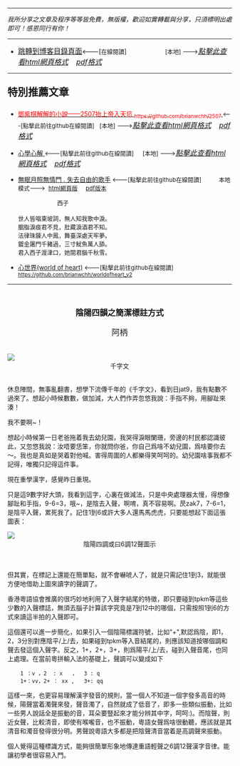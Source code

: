 ***
*我所分享之文章及程序等等皆免費，無版權，歡迎如實轉載與分享，只須標明出處即可！感恩同行有你！* 
****
- [<font size=3>跳轉到博客目錄頁面</font>](../../tableOfContent.md)<---[<font size=2>在線閱讀</font>]&nbsp;&nbsp; &nbsp; &nbsp; &nbsp; &nbsp; &nbsp; &nbsp; &nbsp; &nbsp;&nbsp; &nbsp;  <font size=2> [本地] ---></font><font size=3>[*_點擊此查看html網頁格式_*](../../tableOfContent.html)&nbsp; &nbsp; [*_pdf格式_*](../../tableOfContent.md.pdf)</font>
****

### <p style="font-size: 23px; font-weight:900;">特別推薦文章</p>

- [<font color=red> 鄧紫棋解解的小說——2507抬上帝入天坑 <sub>https://github.com/brianwchh/2507 </sub></font>](https://github.com/brianwchh/worldofheart_v2/blob/main/md_and_html/%E9%84%A7%E7%B4%AB%E6%A3%8B%E8%A7%A3%E8%A7%A3%E7%9A%84%E5%B0%8F%E8%AA%AA%E2%80%94%E2%80%942507%E6%8A%AC%E4%B8%8A%E5%B8%9D%E5%85%A5%E5%A4%A9%E5%9D%91.md)<font size=2><---[點擊此前往github在線閱讀]</font>&nbsp;&nbsp; <font size=2> [本地] ---></font><font size=3>[*_點擊此查看html網頁格式_*](../../md_and_html/鄧紫棋解解的小說——2507抬上帝入天坑.html)&nbsp; &nbsp; [*_pdf格式_*](../../md_and_html/鄧紫棋解解的小說——2507抬上帝入天坑.md.pdf)</font> 

- [<font  > 心學心解 </font>](https://github.com/brianwchh/worldofheart_v2/blob/main/md_and_html/%E5%BF%83%E5%AD%B8%E6%96%B0%E8%A7%A3.md)<font size=2><---[點擊此前往github在線閱讀]</font>&nbsp;&nbsp; &nbsp;   <font size=2> [本地] ---></font><font size=3>[*_點擊此查看html網頁格式_*](../../md_and_html/心學新解.html)&nbsp; &nbsp; [*_pdf格式_*](../../md_and_html/心學新解.md.pdf)</font> 

- [<font  >無眠月照無情門 . 失去自由的歌手</font>](https://github.com/brianwchh/worldofheart_v2/blob/main/md_and_html/%E7%84%A1%E7%9C%A0%E6%9C%88%E7%85%A7%E7%84%A1%E6%83%85%E9%96%80.md)<font size=2> <---[點擊此前往github在線閱讀]</font> &nbsp;&nbsp;&nbsp;&nbsp;&nbsp;&nbsp;&nbsp;&nbsp; <font size=2>本地模式---> &nbsp;[html網頁版](../../md_and_html/無眠月照無情門.html) &nbsp;&nbsp;&nbsp; [pdf版本](../../md_and_html/無眠月照無情門.md.pdf) </font>

    <p><font size=2>&nbsp; &nbsp; &nbsp; &nbsp; &nbsp; &nbsp; &nbsp; &nbsp; &nbsp; &nbsp; &nbsp; &nbsp; 西子</br></br>世人皆唱東坡詞，無人知我歌中淚。</br>胭脂淚痕君不見，肚藏淚酒君不知。</br>法律珠鍊人中鳳，舞臺深處天牢夢。</br>鍍金屠門千豬過，三寸魷魚萬人舔。</br>君入西子渡津口，她閱君腦千秋雪。</font></p>
    
- [<font  >心世界(world of heart)</font>](https://github.com/brianwchh/worldofheart_v2)<font size=2> <---[點擊此前往github在線閱讀]</font> <sub> https://github.com/brianwchh/worldofheart_v2 </sub>

   

****



</br>



****<p align="center" style="font-size: large;">陰陽四韻之簡潔標註方式</p>****

<p align="center" style="font-size: large;">阿柄</p>
</br>

<div align="left">


<!-- image area, flex to make it center,it may not work for github, for html and pdf rendering only -->
<div align="center" style="page-break-inside: avoid; margin-top:1px; margin-bottom:1px;"> <!-- pictureWrapper_div add this only to make the bendan github understand -->
  <div class="ImageWrapperFlex" >
   <div class="FlexSide"  ></div>
   <image class="FlexImage"   src='./images/陰陽四調.png'/>
   <div class="FlexSide" ></div>
  </div>
  <p align="center" style="margin:0px;"> 千字文  </p> 
</div> <!-- end pictureWrapper_div -->

</br>

休息陣間，無事亂翻書，想學下流傳千年的《千字文》，看到日jat9，我有點數不過來了。想起小時候數數，做加減，大人們作弄忽悠我說：手指不夠，用腳趾來湊！    

我不要啊~！   

想起小時候第一日老爸拖着我去幼兒園，我哭得淚眼闌珊，旁邊的村民都認識彼此，又忽悠我說：汝唔要恁笨，你就問你爸，你自己爲啥不幼兒園，爲啥要你去～。我也是真如是哭着對他喊。害得周圍的人都樂得笑呵呵的。幼兒園啥事我都不記得，唯獨只記得這件事。   

現在重學漢字，感覺昨日重現。  

只是這9數字好大頭，我看到這字，心裏在做減法，只是中央處理器太慢，得想像腳趾和手指，9-6=3，哦~，是陰去入聲，啊唷，真不容易啊。昃zak7，7-6=1，是陰平入聲，累死我了。記住1到6或許大多人還馬馬虎虎，只要能想起下面這張圖表： 

<!-- image area, flex to make it center,it may not work for github, for html and pdf rendering only -->
<div align="center" style="page-break-inside: avoid; margin-top:1px; margin-bottom:1px;"> <!-- pictureWrapper_div add this only to make the bendan github understand -->
  <div class="ImageWrapperFlex" >
   <div class="FlexSide"  ></div>
   <image class="FlexImage"   src='./images/六調九聲.png'/>
   <div class="FlexSide" ></div>
  </div>
  <p align="center" style="margin:0px;"> 陰陽四調或曰6調12聲圖示  </p> 
</div> <!-- end pictureWrapper_div -->

</br>
</br>

但其實，在標記上還能在簡單點，就不會嚇唬人了，就是只需記住1到3，就能很方便地借助上圖來讀字的聲調了。   

香港粵語協會推廣的很巧妙地利用了入聲字結尾的特徵，即只要碰到tpkm等這些少數的入聲標誌，無須去腦子計算該字究竟是7到12中的哪個，只需按照1到6的方式來讀這半拍的入聲即可。  

這個還可以進一步簡化，如果引入一個陰陽標識符號，比如"+",默認爲陰，即1，2，3分別對應陰平/上/去，如果碰到tpkm等入音結尾的，則應該知道按哪個調和聲去發這個入聲字。反之，1+，2+，3+，則爲陽平/上/去，碰到入聲音尾，也同上處理。在當前粵拼輸入法的基礎上，聲調可以變成如下

        1 ：v ，2  : x   ，  3 : q 
        1+：vv，2+ ： xx ,   3+: qq

這樣一來，也更容易理解漢字發音的規則，當一個人不知道一個字發多高音的時候，陽聲當着濁聲來發，聲音濁了，自然就成了低音了，即多一些類似振動，比如一些男人說話全是振動的音，耳朵要豎起來才能分辨其中字，呵呵:)。而陰聲，則近女聲，比較清音，即使有喉嚨音，也不振動，粵語女聲爲啥很動聽，應該就是其清音和濁音發得很分明。男聲說粵語大多都是把陰聲清音當着是高調聲來振動。   

個人覺得這種標識方式，能夠很簡單形象地傳達重語輕聲之6調12聲漢字音律。能讓初學者很容易入門。

<style>

.ImageWrapperFlex {
    display: flex; 
    flex-direction: row; 
    margin-top: 1px; 
    margin-bottom: 1px;

    width: 100% ;
}

.FlexSide {
    flex-basis: 0px ;
    flex:1;

}



/* large device screen 設置熒幕顯示圖片大小（電腦等大型屏幕）*/
@media only screen and (min-width: 600px) {

    .FlexImage {
        flex-basis: 600px ;
        flex:0;    
        height:auto; 
        max-width: 600px;
        min-width: 600px;
     
    }

}

 /* small device screen 設置熒幕顯示圖片大小（平板手機等屏幕）*/
@media only screen and (max-width: 600px) {
    
    .FlexImage {
        flex-basis: 600px ;
        flex:1;
        height:auto; 
     
    }

}

/* style for print !important 設置打印圖片大小*/
@media print {

    .FlexImage {
        flex-basis: 600px ;
        flex:0;    
        height:auto; 
        max-width: 600px;
        min-width: 600px;
     
    }
}


</style>